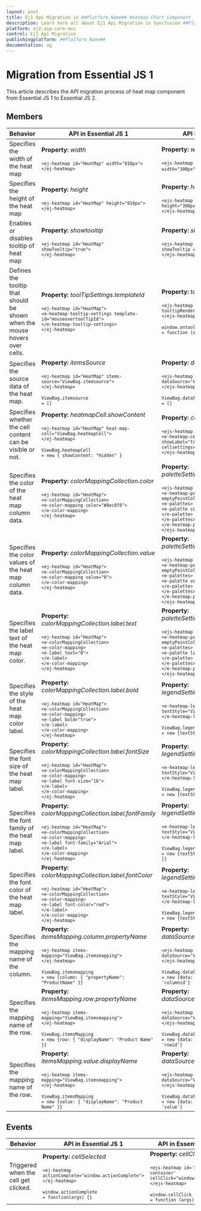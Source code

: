 ```yaml
---
layout: post
title: Ej1 Api Migration in ##Platform_Name## Heatmap Chart Component
description: Learn here all about Ej1 Api Migration in Syncfusion ##Platform_Name## Heatmap Chart component of Syncfusion Essential JS 2 and more.
platform: ej2-asp-core-mvc
control: Ej1 Api Migration
publishingplatform: ##Platform_Name##
documentation: ug
---
```



# Migration from Essential JS 1

This article describes the API migration process of heat map component from Essential JS 1 to Essential JS 2.

## Members

| Behavior | API in Essential JS 1 | API in Essential JS 2 |
| --- | --- | --- |
| Specifies the width of the heat map | **Property:**  *width*<br/><br/><code>`<ej-heatmap id="HeatMap" width="810px">`<br/>`</ej-heatmap>`</code>| **Property:**  *width*<br/><br/><code>`<ejs-heatmap id='heatmap-container' width="300px">`</ejs-heatmap>`</code>|
| Specifies the height of the heat map| **Property:**  *height*<br/><br/><code>`<ej-heatmap id="HeatMap" height="810px">`<br/>`</ej-heatmap>`</code>|**Property:**  *height*<br/><br/><code>`<ejs-heatmap id='heatmap-container' height="300px">`<br/>`</ejs-heatmap>`</code>|
| Enables or disables tooltip of heat map| **Property:**  *showtooltip*<br/><br/><code>`<ej-heatmap id="HeatMap" showTooltip="true">`<br/>`</ej-heatmap>`</code>| **Property:**  *showTooltip*<br/><br/><code>`<ejs-heatmap id='heatmap-container' showTooltip = "true">`<br/>`</ejs-heatmap>`</code>|
| Defines the tooltip that should be shown when the mouse hovers over cells.| **Property:**  *toolTipSettings.templateId*<br/><br/><code>`<ej-heatmap id="HeatMap">`<br/>`<e-heatmap-tooltip-settings template-id="mouseovertoolTipId">`<br>`</e-heatmap-tooltip-settings>`<br>`</ej-heatmap>`</code>|**Property:**  *tooltipRender*<br/><br/><code>`<ejs-heatmap id='heatmap-container' tooltipRender="window.ontooltipRender">`<br/>`</ejs-heatmap>`<br><br><code>window.ontooltipRender = function (args) { }</code>|
| Specifies the source data of the heat map.| **Property:**  *itemsSource*<br/><br/><code>`<ej-heatmap id="HeatMap" items-source="ViewBag.itemsource">`<br/>`</ej-heatmap>`<br><br><code>ViewBag.itemsource = []</code>|**Property:**  *dataSource*<br/><br/><code>`<ejs-heatmap id='heatmap-container' dataSource="ViewBag.dataSource">`<br>`</ejs-heatmap>`<br><br><code>ViewBag.dataSource = []</code>|
| Specifies whether the cell content can be visible or not.| **Property:**  *heatmapCell.showContent*<br/><br/><code>`<ej-heatmap id="HeatMap" heat-map-cell="ViewBag.heatmapCell">`<br/>`</ej-heatmap>`<br><br><code>ViewBag.heatmapCell = new { showContent: "Hidden" }</code>|**Property:**  *cellSettings.showLabel* <br><br><code>`<ejs-heatmap id='heatmap-container'>`<br>`<e-heatmap-cellsettings showLabel="true"></e-heatmap-cellsettings>`<br>`</ejs-heatmap>`</code>|
| Specifies the color of the heat map column data.| **Property:**  *colorMappingCollection.color*<br/><br/><code>`<ej-heatmap id="HeatMap">`<br>`<e-colorMappingCollection>`<br>`<e-color-mapping color="#8ec8f8">`<br>`</e-color-mapping>`<br>`</ej-heatmap>`</code>|**Property:**  *paletteSettings.palette.color*<br/><br/><code>`<ejs-heatmap id='heatmap-container'>`<br>`<e-heatmap-palettesettings type="Fixed" emptyPointColor="white">`<br>`<e-palettes>`<br>`<e-palette color="rgb(238,238,238)">`<br>`</e-palette>`<br>`</e-palettes>`<br>`</e-heatmap-palettesettings>`<br>`</ejs-heatmap>`</code>|
| Specifies the color values of the heat map column data.| **Property:**  *colorMappingCollection.value*<br/><br/><code>`<ej-heatmap id="HeatMap">`<br>`<e-colorMappingCollection>`<br>`<e-color-mapping value="0">`<br>`</e-color-mapping>`<br>`</ej-heatmap>`</code>| **Property:**  *paletteSettings.palette.value*<br/><br/><code>`<ejs-heatmap id='heatmap-container'>`<br>`<e-heatmap-palettesettings type="Fixed" emptyPointColor="white">`<br>`<e-palettes>`<br>`<e-palette value="0">`<br>`</e-palette>`<br>`</e-palettes>`<br>`</e-heatmap-palettesettings>`<br>`</ejs-heatmap>`</code>|
| Specifies the label text of the heat map color.| **Property:**  *colorMappingCollection.label.text*<br/><br/><code>`<ej-heatmap id="HeatMap">`<br>`<e-colorMappingCollection>`<br>`<e-color-mapping>`<br>`<e-label text="0">`<br>`</e-label>`<br>`</e-color-mapping>`<br>`</ej-heatmap>`</code>|**Property:**  *paletteSettings.palette.label*<br/><br/><code>`<ejs-heatmap id='heatmap-container'>`<br>`<e-heatmap-palettesettings type="Fixed" emptyPointColor="white">`<br>`<e-palettes>`<br>`<e-palette label="No contributions">`<br>`</e-palette>`<br>`</e-palettes>`<br>`</e-heatmap-palettesettings>`<br>`</ejs-heatmap>`</code>|
| Specifies the style of the heat map color label.| **Property:**  *colorMappingCollection.label.bold* <br/><br/><code>`<ej-heatmap id="HeatMap">`<br>`<e-colorMappingCollection>`<br>`<e-color-mapping>`<br>`<e-label bold="true">`<br>`</e-label>`<br>`</e-color-mapping>`<br>`</ej-heatmap>`</code>|**Property:**  *legendSettings.textStyle.fontStyle*<br/><br/><code>`<e-heatmap-legendsettings textStyle="ViewBag.legendSettings">`<br>`</e-heatmap-legendsettings>`<br><br><code>ViewBag.legendSettings = new {textStyle: { fontStyle:'bold' }}</code>|
| Specifies the font size of the heat map label.| **Property:**  *colorMappingCollection.label.fontSize*<br/><br/><code>`<ej-heatmap id="HeatMap">`<br>`<e-colorMappingCollection>`<br>`<e-color-mapping>`<br>`<e-label font-size="16">`<br>`</e-label>`<br>`</e-color-mapping>`<br>`</ej-heatmap>`</code>|**Property:**  *legendSettings.textStyle.size*<br/><br/><code>`<e-heatmap-legendsettings textStyle="ViewBag.legendSettings">`<br>`</e-heatmap-legendsettings>`<br><br><code>ViewBag.legendSettings = new {textStyle: { size: 18 }}</code>|
| Specifies the font family of the heat map label.| **Property:**  *colorMappingCollection.label.fontFamily*<br/><br/><code>`<ej-heatmap id="HeatMap">`<br>`<e-colorMappingCollection>`<br>`<e-color-mapping>`<br>`<e-label font-family="Arial">`<br>`</e-label>`<br>`</e-color-mapping>`<br>`</ej-heatmap>`</code>|**Property:**  *legendSettings.textStyle.fontFamily*<br/><br/><code>`<e-heatmap-legendsettings textStyle="ViewBag.legendSettings">`<br>`</e-heatmap-legendsettings>`<br><br><code>ViewBag.legendSettings = new {textStyle: { fontFamily: 'Arial' }}</code>|
| Specifies the font color of the heat map label.| **Property:**  *colorMappingCollection.label.fontColor*<br/><br/><code>`<ej-heatmap id="HeatMap">`<br>`<e-colorMappingCollection>`<br>`<e-color-mapping>`<br>`<e-label font-color="red">`<br>`</e-label>`<br>`</e-color-mapping>`<br>`</ej-heatmap>`</code>|**Property:**  *legendSettings.textStyle.color*<br/><br/><code>`<e-heatmap-legendsettings textStyle="ViewBag.legendSettings">`<br>`</e-heatmap-legendsettings>`<br><br><code>ViewBag.legendSettings = new {textStyle: { color: 'red' }}</code>|
| Specifies the mapping name of the column.| **Property:**  *itemsMapping.column.propertyName*<br/><br/><code>`<ej-heatmap items-mapping="ViewBag.itemsmapping">`<br>`</ej-heatmap>`<br><br><code>ViewBag.itemsmapping = new {column: { "propertyName": "ProductName" }}</code>|**Property:**  *dataSource.yDataMapping*<br/><br/><code>`<ejs-heatmap id='heatmap-container' dataSource="ViewBag.dataSource">`<br>`</ejs-heatmap>`<br><br><code>ViewBag.dataSource = new {data: heatmapData,yDataMapping: 'columnid'}</code>|
| Specifies the mapping name of the row.| **Property:**  *itemsMapping.row.propertyName*<br/><br/><code>`<ej-heatmap items-mapping="ViewBag.itemsmapping">`<br>`</ej-heatmap>`<br><br><code>ViewBag.itemsMapping = new {row: { "displayName": "Product Name" }}</code>|**Property:**  *dataSource.xDataMapping*<br/><br/><code>`<ejs-heatmap id='heatmap-container' dataSource="ViewBag.dataSource">`<br>`</ejs-heatmap>`<br><br><code>ViewBag.dataSource = new {data: heatmapData,xDataMapping: 'rowid'}</code>|
| Specifies the mapping name of the row.</b>| **Property:**  *itemsMapping.value.displayName*<br/><br/><code>`<ej-heatmap items-mapping="ViewBag.itemsmapping">`<br>`</ej-heatmap>`<br><br><code>ViewBag.itemsMapping = new {value: { "displayName": "Product Name" }}</code>|**Property:**  *dataSource.valueMapping*<br/><br/><code>`<ejs-heatmap id='heatmap-container' dataSource="ViewBag.dataSource">`<br>`</ejs-heatmap>`<br><br><code>ViewBag.dataSource = new {data: heatmapData,valueMapping: 'value'}</code>|

## Events

| Behavior | API in Essential JS 1 | API in Essential JS 2 |
| --- | --- | --- |
| Triggered when the cell get clicked.| **Property:**  *cellSelected*<br/><br/><code>`<ej-heatmap actionComplete="window.actionComplete">`<br>`</ej-heatmap>`<br><br><code>window.actionComplete = function(args) {}</code>|**Property:**  *cellClick*<br/><br/><code>`<ejs-heatmap id='heatmap-container' cellClick="window.cellClick">`<br>`</ejs-heatmap>`<br><br><code>window.cellClick = function (args) { }</code>|
